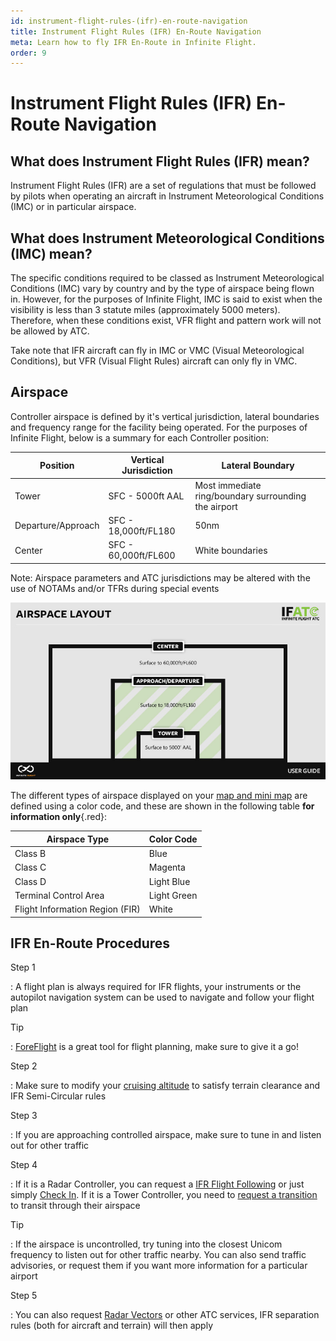 ```yaml
---
id: instrument-flight-rules-(ifr)-en-route-navigation
title: Instrument Flight Rules (IFR) En-Route Navigation
meta: Learn how to fly IFR En-Route in Infinite Flight.
order: 9
---
```


# Instrument Flight Rules (IFR) En-Route Navigation



## What does Instrument Flight Rules (IFR) mean?

Instrument Flight Rules (IFR) are a set of regulations that must be followed by pilots when operating an aircraft in Instrument Meteorological Conditions (IMC) or in particular airspace.



## What does Instrument Meteorological Conditions (IMC) mean?

The specific conditions required to be classed as Instrument Meteorological Conditions (IMC) vary by country and by the type of airspace being flown in. However, for the purposes of Infinite Flight, IMC is said to exist when the visibility is less than 3 statute miles (approximately 5000 meters). Therefore, when these conditions exist, VFR flight and pattern work will not be allowed by ATC.



Take note that IFR aircraft can fly in IMC or VMC (Visual Meteorological Conditions), but VFR (Visual Flight Rules) aircraft can only fly in VMC.



## Airspace

Controller airspace is defined by it's vertical jurisdiction, lateral boundaries and frequency range for the facility being operated. For the purposes of Infinite Flight, below is a summary for each Controller position:



| Position           | Vertical Jurisdiction | Lateral Boundary                                     |
| ------------------ | --------------------- | ---------------------------------------------------- |
| Tower              | SFC - 5000ft AAL      | Most immediate ring/boundary surrounding the airport |
| Departure/Approach | SFC - 18,000ft/FL180  | 50nm                                                 |
| Center             | SFC - 60,000ft/FL600  | White boundaries                                     |

Note: Airspace parameters and ATC jurisdictions may be altered with the use of NOTAMs and/or TFRs during special events



![Image 5.1.1.1 - Airspace layout](_images/manual/graphics/atc-airspace-layout.jpg)



The different types of airspace displayed on your [map and mini map](/guide/getting-started/pilot-user-interface/flight-planning#map) are defined using a color code, and these are shown in the following table **for information only**{.red}:

 

| Airspace Type                   | Color Code  |
| ------------------------------- | ----------- |
| Class B                         | Blue        |
| Class C                         | Magenta     |
| Class D                         | Light Blue  |
| Terminal Control Area           | Light Green |
| Flight Information Region (FIR) | White       |

 

## IFR En-Route Procedures



Step 1

: A flight plan is always required for IFR flights, your instruments or the autopilot navigation system can be used to navigate and follow your flight plan



Tip

: [ForeFlight](/guide/getting-started/home-user-interface/settings#foreflight) is a great tool for flight planning, make sure to give it a go!



Step 2

: Make sure to modify your [cruising altitude](/guide/flying-guide/take-off-to-cruise/step-climbs-and-cruising-altitudes#ifr%2Fvfr-semi-circular-rules) to satisfy terrain clearance and IFR Semi-Circular rules



Step 3

: If you are approaching controlled airspace, make sure to tune in and listen out for other traffic



Step 4

: If it is a Radar Controller, you can request a [IFR Flight Following](/guide/atc-manual/6.-radar/6.5-flight-following#6.5-flight-following) or just simply [Check In](/guide/flying-guide/atc-communication/take-off-and-departure#departure-communication-summary). If it is a Tower Controller, you need to [request a transition](/guide/flying-guide/atc-communication/take-off-and-departure#pilot-to-tower-controller-communication-tables) to transit through their airspace



Tip

: If the airspace is uncontrolled, try tuning into the closest Unicom frequency to listen out for other traffic nearby. You can also send traffic advisories, or request them if you want more information for a particular airport



Step 5

: You can also request [Radar Vectors](/guide/atc-manual/6.-radar/6.11-radar-vectors#6.11-radar-vectors) or other ATC services, IFR separation rules (both for aircraft and terrain) will then apply

